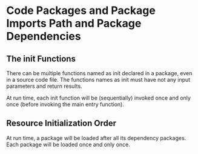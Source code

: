 # Code Packages and Package Imports Path and Package Dependencies

## The init Functions

There can be multiple functions named as init declared in a package, even in a source code file. The functions names as init must have not any input parameters and return results.

At run time, each init function will be (sequentially) invoked once and only once (before invoking the main entry function).

## Resource Initialization Order

At run time, a package will be loaded after all its dependency packages. Each package will be loaded once and only once.